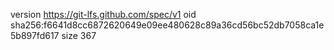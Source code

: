 version https://git-lfs.github.com/spec/v1
oid sha256:f6641d8cc6872620649e09ee480628c89a36cd56bc52db7058ca1e5b897fd617
size 367
